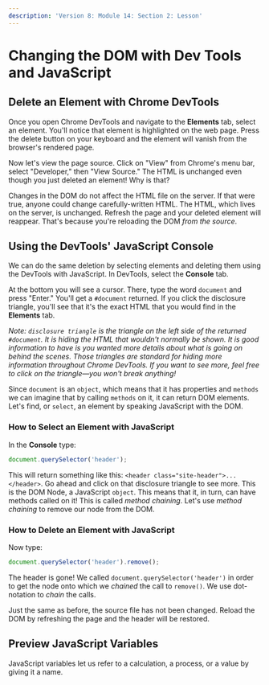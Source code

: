 ```yaml
---
description: 'Version 8: Module 14: Section 2: Lesson'
---
```


# Changing the DOM with Dev Tools and JavaScript

## Delete an Element with Chrome DevTools

Once you open Chrome DevTools and navigate to the **Elements** tab, select an element. You'll notice that element is highlighted on the web page. Press the delete button on your keyboard and the element will vanish from the browser's rendered page.

Now let's view the page source. Click on "View" from Chrome's menu bar, select "Developer," then "View Source." The HTML is unchanged even though you just deleted an element! Why is that?

Changes in the DOM do not affect the HTML file on the server. If that were true, anyone could change carefully-written HTML. The HTML, which lives on the server, is unchanged. Refresh the page and your deleted element will reappear. That's because you're reloading the DOM _from the source_.

## Using the DevTools' JavaScript Console

We can do the same deletion by selecting elements and deleting them using the DevTools with JavaScript. In DevTools, select the **Console** tab.

At the bottom you will see a cursor. There, type the word `document` and press "Enter." You'll get a `#document` returned. If you click the disclosure triangle, you'll see that it's the exact HTML that you would find in the **Elements** tab.

_Note: `disclosure triangle` is the triangle on the left side of the returned `#document`. It is hiding the HTML that wouldn't normally be shown. It is good information to have is you wanted more details about what is going on behind the scenes. Those triangles are standard for hiding more information throughout Chrome DevTools. If you want to see more, feel free to click on the triangle—you won't break anything!_

Since `document` is an `object`, which means that it has properties and `methods` we can imagine that by calling `methods` on it, it can return DOM elements. Let's find, or `select`, an element by speaking JavaScript with the DOM.

### How to Select an Element with JavaScript

In the **Console** type:

```javascript
document.querySelector('header');
```

This will return something like this: `<header class="site-header">...</header>`. Go ahead and click on that disclosure triangle to see more. This is the DOM Node, a JavaScript `object`. This means that it, in turn, can have methods called on it! This is called _method chaining_. Let's use _method chaining_ to remove our node from the DOM.

### How to Delete an Element with JavaScript

Now type:

```javascript
document.querySelector('header').remove();
```

The header is gone! We called `document.querySelector('header')` in order to get the node onto which we _chained_ the call to `remove()`. We use dot-notation to _chain_ the calls.

Just the same as before, the source file has not been changed. Reload the DOM by refreshing the page and the header will be restored.

## Preview JavaScript Variables

JavaScript variables let us refer to a calculation, a process, or a value by giving it a name.

